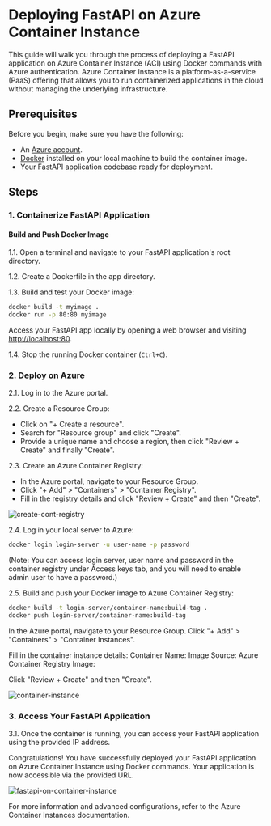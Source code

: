 # Deploying FastAPI on Azure Container Instance

This guide will walk you through the process of deploying a FastAPI application on Azure Container Instance (ACI) using Docker commands with Azure authentication. Azure Container Instance is a platform-as-a-service (PaaS) offering that allows you to run containerized applications in the cloud without managing the underlying infrastructure.

## Prerequisites

Before you begin, make sure you have the following:

- An [Azure account](https://azure.com/free).
- [Docker](https://www.docker.com/) installed on your local machine to build the container image.
- Your FastAPI application codebase ready for deployment.

## Steps

### 1. Containerize FastAPI Application

#### Build and Push Docker Image

1.1. Open a terminal and navigate to your FastAPI application's root directory.

1.2. Create a Dockerfile in the app directory.

1.3. Build and test your Docker image:
   ```bash
   docker build -t myimage .
   docker run -p 80:80 myimage
```
Access your FastAPI app locally by opening a web browser and visiting [http://localhost:80](http://localhost:80).

1.4. Stop the running Docker container (`Ctrl+C`).

### 2. Deploy on Azure

2.1. Log in to the Azure portal.

2.2. Create a Resource Group:

   - Click on "+ Create a resource".
   - Search for "Resource group" and click "Create".
   - Provide a unique name and choose a region, then click "Review + Create" and finally "Create".

2.3. Create an Azure Container Registry:

   - In the Azure portal, navigate to your Resource Group.
   - Click "+ Add" > "Containers" > "Container Registry".
   - Fill in the registry details and click "Review + Create" and then "Create".

![create-cont-registry](https://github.com/Dana2024/fastapi-container-azure/assets/130597970/bc655d36-d26d-49b2-bbb8-2b5bb6304779)


2.4. Log in your local server to Azure:
   ```bash
   docker login login-server -u user-name -p password
```
(Note: You can access login server, user name and password in the container registry under Access keys tab, and you will need to enable admin user to have a password.)

2.5. Build and push your Docker image to Azure Container Registry:

 ```bash
docker build -t login-server/container-name:build-tag .
docker push login-server/container-name:build-tag
```
In the Azure portal, navigate to your Resource Group.
Click "+ Add" > "Containers" > "Container Instances".

Fill in the container instance details:
Container Name:
Image Source: Azure Container Registry
Image:

Click "Review + Create" and then "Create".

![container-instance](https://github.com/Dana2024/fastapi-container-azure/assets/130597970/0311285b-18aa-4baa-a7cf-3e600c3ea0f8)


### 3. Access Your FastAPI Application
3.1. Once the container is running, you can access your FastAPI application using the provided IP address.

Congratulations! You have successfully deployed your FastAPI application on Azure Container Instance using Docker commands. 
Your application is now accessible via the provided URL.

![fastapi-on-container-instance](https://github.com/Dana2024/fastapi-container-azure/assets/130597970/37fe473d-7c8b-4c79-adce-4c14f3311411)


For more information and advanced configurations, refer to the Azure Container Instances documentation.

